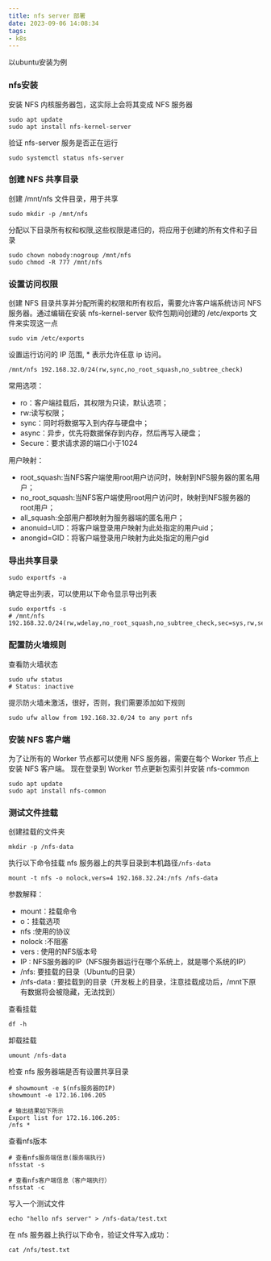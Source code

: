 ```yaml
---
title: nfs server 部署
date: 2023-09-06 14:08:34
tags:
- k8s
---
```


以ubuntu安装为例
### nfs安装
安装 NFS 内核服务器包，这实际上会将其变成 NFS 服务器
```
sudo apt update
sudo apt install nfs-kernel-server
```

验证 nfs-server 服务是否正在运行
```
sudo systemctl status nfs-server
```

### 创建 NFS 共享目录
创建 /mnt/nfs 文件目录，用于共享
```
sudo mkdir -p /mnt/nfs
```

分配以下目录所有权和权限,这些权限是递归的，将应用于创建的所有文件和子目录
```
sudo chown nobody:nogroup /mnt/nfs
sudo chmod -R 777 /mnt/nfs
```

### 设置访问权限
创建 NFS 目录共享并分配所需的权限和所有权后，需要允许客户端系统访问 NFS 服务器。通过编辑在安装 nfs-kernel-server 软件包期间创建的 /etc/exports 文件来实现这一点
```
sudo vim /etc/exports
```

设置运行访问的 IP 范围, * 表示允许任意 ip 访问。
```
/mnt/nfs 192.168.32.0/24(rw,sync,no_root_squash,no_subtree_check)
```
常用选项：
- ro：客户端挂载后，其权限为只读，默认选项；
- rw:读写权限；
- sync：同时将数据写入到内存与硬盘中；
- async：异步，优先将数据保存到内存，然后再写入硬盘；
- Secure：要求请求源的端口小于1024

用户映射：
- root_squash:当NFS客户端使用root用户访问时，映射到NFS服务器的匿名用户；
- no_root_squash:当NFS客户端使用root用户访问时，映射到NFS服务器的root用户；
- all_squash:全部用户都映射为服务器端的匿名用户；
- anonuid=UID：将客户端登录用户映射为此处指定的用户uid；
- anongid=GID：将客户端登录用户映射为此处指定的用户gid

### 导出共享目录
```
sudo exportfs -a
```

确定导出列表，可以使用以下命令显示导出列表
```
sudo exportfs -s
# /mnt/nfs  192.168.32.0/24(rw,wdelay,no_root_squash,no_subtree_check,sec=sys,rw,secure,no_root_squash,no_all_squash)
```

### 配置防火墙规则
查看防火墙状态
```
sudo ufw status
# Status: inactive
```

提示防火墙未激活，很好，否则，我们需要添加如下规则
```
sudo ufw allow from 192.168.32.0/24 to any port nfs
```

### 安装 NFS 客户端
为了让所有的 Worker 节点都可以使用 NFS 服务器，需要在每个 Worker 节点上安装 NFS 客户端。
现在登录到 Worker 节点更新包索引并安装 nfs-common
```
sudo apt update
sudo apt install nfs-common
```

### 测试文件挂载
创建挂载的文件夹
```
mkdir -p /nfs-data
```
执行以下命令挂载 nfs 服务器上的共享目录到本机路径`/nfs-data`
```
mount -t nfs -o nolock,vers=4 192.168.32.24:/nfs /nfs-data
```

参数解释：
- mount：挂载命令
- o：挂载选项
- nfs :使用的协议
- nolock :不阻塞
- vers : 使用的NFS版本号
- IP : NFS服务器的IP（NFS服务器运行在哪个系统上，就是哪个系统的IP）
- /nfs: 要挂载的目录（Ubuntu的目录）
- /nfs-data : 要挂载到的目录（开发板上的目录，注意挂载成功后，/mnt下原有数据将会被隐藏，无法找到）

查看挂载
```
df -h
```

卸载挂载
```
umount /nfs-data
```

检查 nfs 服务器端是否有设置共享目录
```
# showmount -e $(nfs服务器的IP)
showmount -e 172.16.106.205

# 输出结果如下所示
Export list for 172.16.106.205:
/nfs *
```

查看nfs版本

```
# 查看nfs服务端信息(服务端执行)
nfsstat -s

# 查看nfs客户端信息（客户端执行）
nfsstat -c
```

写入一个测试文件
```
echo "hello nfs server" > /nfs-data/test.txt
```

在 nfs 服务器上执行以下命令，验证文件写入成功：
```
cat /nfs/test.txt
```